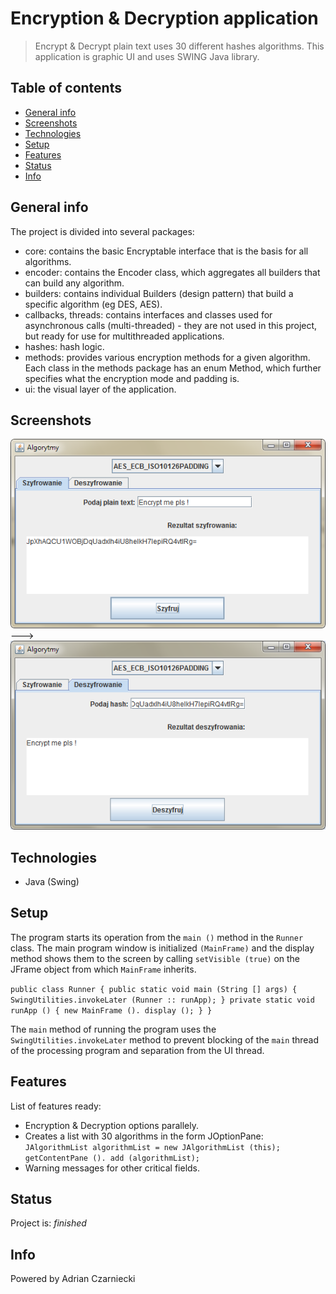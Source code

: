 # Encryption & Decryption application
> Encrypt & Decrypt plain text uses 30 different hashes algorithms. This application is graphic UI and uses SWING Java library.

## Table of contents
* [General info](#general-info)
* [Screenshots](#screenshots)
* [Technologies](#technologies)
* [Setup](#setup)
* [Features](#features)
* [Status](#status)
* [Info](#info)

## General info
The project is divided into several packages:
* core: contains the basic Encryptable interface that is the basis for all algorithms.
* encoder: contains the Encoder class, which aggregates all builders that can build any algorithm.
* builders: contains individual Builders (design pattern) that build a specific algorithm (eg DES, AES).
* callbacks, threads: contains interfaces and classes used for asynchronous calls (multi-threaded) - they are not used in this project, but ready for use for multithreaded applications.
* hashes: hash logic.
* methods: provides various encryption methods for a given algorithm. Each class in the methods package has an enum Method, which further specifies what the encryption mode and padding is.
* ui: the visual layer of the application.

## Screenshots
![Example screenshot](./img/encryption.png)
		--->
![Example screenshot](./img/decryption.png)

## Technologies
* Java (Swing)

## Setup
The program starts its operation from the `main ()` method in the `Runner` class. The main program window is initialized `(MainFrame)` and the display method shows them to the screen by calling `setVisible (true)` on the JFrame object from which `MainFrame` inherits.

`public class Runner {
     public static void main (String [] args) {
         SwingUtilities.invokeLater (Runner :: runApp);
     }
     private static void runApp () {
         new MainFrame (). display ();
     }
}`

The `main` method of running the program uses the `SwingUtilities.invokeLater` method to prevent blocking of the `main` thread of the processing program and separation from the UI thread.

## Features
List of features ready:
* Encryption & Decryption options parallely.
* Creates a list with 30 algorithms in the form JOptionPane:
     `JAlgorithmList algorithmList = new JAlgorithmList (this);
     getContentPane (). add (algorithmList);`
* Warning messages for other critical fields.

## Status
Project is: _finished_

## Info
Powered by Adrian Czarniecki
